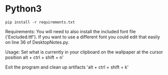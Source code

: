 # Python3

`pip install -r requirements.txt`

Requirements:
You will need to also install the included font file ('Excluded.ttf'). If you want to use a different font you could edit that easily on line 36 of DesktopNotes.py.

Usage:
Set what is currently in your clipboard on the wallpaper at the cursor position
alt + ctrl + shift + n'
  
Exit the program and clean up artifacts
'alt + ctrl + shift + k'
